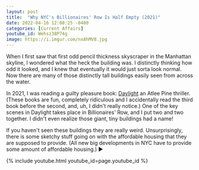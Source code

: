 ```yaml
---
layout: post
title:  "Why NYC's Billionaires' Row Is Half Empty (2021)"
date: 2022-04-16 12:08:25 -0400
categories: [Current Affairs]
youtube_id: Wehsz38P74g
image: https://i.imgur.com/nxAhMV8.jpg
---
```

When I first saw that first odd pencil thickness skyscraper in the Manhattan skyline, I wondered what the heck the building was. I distinctly thinking how odd it looked, and I knew that eventually it would just sorta look normal. Now there are many of those distinctly tall buildings easily seen from across the water.

In 2021, I was reading a guilty pleasure book: [Daylight](https://www.goodreads.com/book/show/53522588-daylight) an Atlee Pine thriller. (These books are fun, completely ridiculous and I accidentally read the third book before the second, and, uh, I didn't really notice.) One of the key scenes in Daylight takes place in Billionaires' Row, and I put two and two together. I didn't even realize those giant, tiny buildings had a name!

If you haven't seen these buildings they are really weird. Unsurprisingly, there is some sketchy stuff going on with the affordable housing that they are supposed to provide. (All new big developments in NYC have to provide some amount of affordable housing.) ▶️

{% include youtube.html youtube_id=page.youtube_id %}
